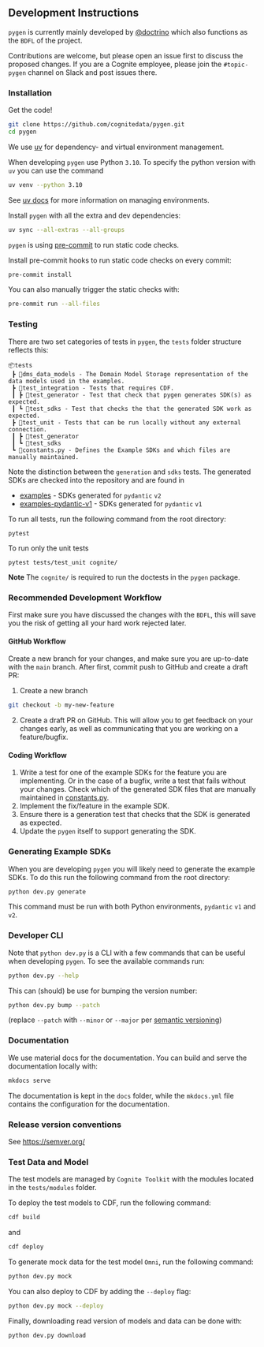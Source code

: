 ## Development Instructions

`pygen` is currently mainly developed by [@doctrino](https://github.com/doctrino) which also functions as
the `BDFL` of the project.

Contributions are welcome, but please open an issue first to discuss the proposed changes. If you are a Cognite employee,
please join the `#topic-pygen` channel on Slack and post issues there.

### Installation

Get the code!

```bash
git clone https://github.com/cognitedata/pygen.git
cd pygen
```

We use [uv](https://pypi.org/project/uv/) for dependency- and virtual environment management.

When developing `pygen` use Python `3.10`. To specify the python version with `uv` you can use the command
```bash
uv venv --python 3.10
```
See [uv docs](https://docs.astral.sh/uv/pip/environments/#creating-a-virtual-environment) for more information on managing environments.

Install `pygen` with all the extra and dev dependencies:

```bash
uv sync --all-extras --all-groups
```

`pygen` is using [pre-commit](https://pre-commit.com/) to run static code checks.

Install pre-commit hooks to run static code checks on every commit:

```bash
pre-commit install
```

You can also manually trigger the static checks with:

```bash
pre-commit run --all-files
```

### Testing

There are two set categories of tests in `pygen`, the `tests` folder structure reflects this:
```
📦tests
 ┣ 📂dms_data_models - The Domain Model Storage representation of the data models used in the examples.
 ┣ 📂test_integration - Tests that requires CDF.
 ┃ ┣ 📂test_generator - Test that check that pygen generates SDK(s) as expected.
 ┃ ┗ 📂test_sdks - Test that checks the that the generated SDK work as expected.
 ┣ 📂test_unit - Tests that can be run locally without any external connection.
 ┃ ┣ 📂test_generator
 ┃ ┗ 📂test_sdks
 ┗ 📜constants.py - Defines the Example SDKs and which files are manually maintained.
```

Note the distinction between the `generation` and `sdks` tests. The generated SDKs are checked into the repository and
are found in

 * [examples](/examples) - SDKs generated for `pydantic` `v2`
 * [examples-pydantic-v1](/examples-pydantic-v1) - SDKs generated for `pydantic` `v1`


To run all tests, run the following command from the root directory:
```
pytest
```

To run only the unit tests
```
pytest tests/test_unit cognite/
```
**Note** The `cognite/` is required to run the doctests in the `pygen` package.

### Recommended Development Workflow

First make sure you have discussed the changes with the `BDFL`,
this will save you the risk of getting all your hard work rejected later.

#### GitHub Workflow
Create a new branch for your changes, and make sure you are up-to-date with the `main` branch. After first,
commit push to GitHub and create a draft PR:

1. Create a new branch
```bash
git checkout -b my-new-feature
```
2. Create a draft PR on GitHub. This will allow you to get feedback on your changes early,
   as well as communicating that you are working on a feature/bugfix.

#### Coding Workflow

1. Write a test for one of the example SDKs for the feature you are implementing. Or in the case of a bugfix,
   write a test that fails without your changes. Check which of the generated SDK files that are manually maintained
   in [constants.py](/tests/constants.py).
2. Implement the fix/feature in the example SDK.
3. Ensure there is a generation test that checks that the SDK is generated as expected.
4. Update the `pygen` itself to support generating the SDK.


### Generating Example SDKs
When you are developing `pygen` you will likely need to generate the example SDKs. To do this run the following command from the root directory:
```bash
python dev.py generate
```
This command must be run with both Python environments, `pydantic` `v1` and `v2`.

### Developer CLI
Note that `python dev.py` is a CLI with a few commands that can be useful when developing `pygen`.
To see the available commands run:
```bash
python dev.py --help
```

This can (should) be use for bumping the version number:
```bash
python dev.py bump --patch
```
(replace `--patch` with `--minor` or `--major` per [semantic versioning](https://semver.org/))

### Documentation

We use material docs for the documentation. You can build and serve the documentation locally with:

```bash
mkdocs serve
```

The documentation is kept in the `docs` folder, while the `mkdocs.yml` file contains the configuration for the documentation.

### Release version conventions

See https://semver.org/

### Test Data and Model

The test models are managed by `Cognite Toolkit` with the modules located in the `tests/modules` folder.

To deploy the test models to CDF, run the following command:
```bash
cdf build
```

and
```bash 
cdf deploy
```

To generate mock data for the test model `Omni`, run the following command:
```bash
python dev.py mock
```
You can also deploy to CDF by adding the `--deploy` flag:
```bash
python dev.py mock --deploy
```

Finally, downloading read version of models and data can be done with:
```bash
python dev.py download
```